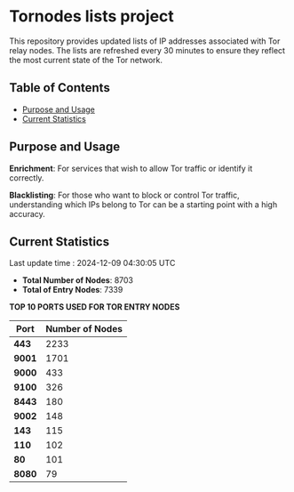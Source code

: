 # Tornodes lists project

This repository provides updated lists of IP addresses associated with Tor relay nodes. The lists are refreshed every 30 minutes to ensure they reflect the most current state of the Tor network.

## Table of Contents

- [Purpose and Usage](#purpose-and-usage)
- [Current Statistics](#current-statistics)


## Purpose and Usage

**Enrichment**: For services that wish to allow Tor traffic or identify it correctly.

**Blacklisting**: For those who want to block or control Tor traffic, understanding which IPs belong to Tor can be a starting point with a high accuracy.

## Current Statistics

Last update time : 2024-12-09 04:30:05 UTC

- **Total Number of Nodes**: 8703
- **Total of Entry Nodes**: 7339

**TOP 10 PORTS USED FOR TOR ENTRY NODES**

| **Port** | **Number of Nodes** |
|------|-----------------|
| **443**   | 2233  |
| **9001**   | 1701  |
| **9000**   | 433  |
| **9100**   | 326  |
| **8443**   | 180  |
| **9002**   | 148  |
| **143**   | 115  |
| **110**   | 102  |
| **80**   | 101  |
| **8080**   | 79  |

